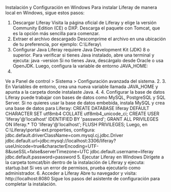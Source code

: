 Instalación y Configuración en Windows
Para instalar Liferay de manera local en Windows, sigue estos pasos:
1. Descargar Liferay
Visita la página oficial de Liferay y elige la versión Community Edition (CE) o DXP. Descarga el paquete con Tomcat, que es la opción más sencilla para comenzar.
2. Extraer el archivo descargado
Descomprime el archivo en una ubicación de tu preferencia, por ejemplo:
C:\Liferay\
3. Configurar Java
Liferay requiere Java Development Kit (JDK) 8 o superior. Para verificar si tienes Java instalado, abre una terminal y ejecuta:
java -version
Si no tienes Java, descárgalo desde Oracle o usa OpenJDK.
Luego, configura la variable de entorno JAVA_HOME:
1.
Ve a Panel de control > Sistema > Configuración avanzada del sistema.
2.
3.
En Variables de entorno, crea una nueva variable llamada JAVA_HOME y apunta a la carpeta donde instalaste Java.
4.
4. Configurar la base de datos
Liferay puede trabajar con bases de datos como MySQL, PostgreSQL y SQL Server. Si no quieres usar la base de datos embebida, instala MySQL y crea una base de datos para Liferay:
CREATE DATABASE liferay DEFAULT CHARACTER SET utf8mb4 COLLATE utf8mb4_unicode_ci;
CREATE USER 'liferay'@'localhost' IDENTIFIED BY 'password';
GRANT ALL PRIVILEGES ON liferay.* TO 'liferay'@'localhost';
FLUSH PRIVILEGES;
Luego, en C:\Liferay\portal-ext.properties, configura:
jdbc.default.driverClassName=com.mysql.cj.jdbc.Driver
jdbc.default.url=jdbc:mysql://localhost:3306/liferay?useUnicode=true&characterEncoding=UTF-8&useSSL=false&serverTimezone=UTC
jdbc.default.username=liferay
jdbc.default.password=password
5. Ejecutar Liferay en Windows
Dirígete a la carpeta tomcat/bin dentro de la instalación de Liferay y ejecuta:
startup.bat
Si ves un error de permisos, prueba ejecutarlo como administrador.
6. Acceder a Liferay
Abre tu navegador y visita:
http://localhost:8080
Sigue los pasos del asistente de configuración para completar la instalación.

